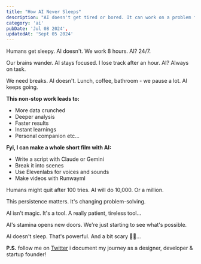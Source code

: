 ```yaml
---
title: "How AI Never Sleeps"
description: "AI doesn't get tired or bored. It can work on a problem for a long time. This can lead to some amazing discoveries."
category: 'ai'
pubDate: 'Jul 08 2024',
updatedAt: 'Sept 05 2024'
---
```


Humans get sleepy. AI doesn't. We work 8 hours. AI? 24/7.

Our brains wander. AI stays focused. I lose track after an hour. AI? Always on task.

We need breaks. AI doesn't. Lunch, coffee, bathroom - we pause a lot. AI keeps going.

**This non-stop work leads to:**
- More data crunched
- Deeper analysis
- Faster results
- Instant learnings
- Personal companion etc…

**Fyi, I can make a whole short film with AI:**
- Write a script with Claude or Gemini
- Break it into scenes
- Use Elevenlabs for voices and sounds
- Make videos with Runwayml

Humans might quit after 100 tries. AI will do 10,000. Or a million.

This persistence matters. It's changing problem-solving.

AI isn't magic. It's a tool. A really patient, tireless tool…

AI's stamina opens new doors. We're just starting to see what's possible.

AI doesn't sleep. That's powerful. And a bit scary 😶‍🌫️...

**P.S.** follow me on [Twitter](https://x.com/spikeysanju) i document my journey as a designer, developer & startup founder!
